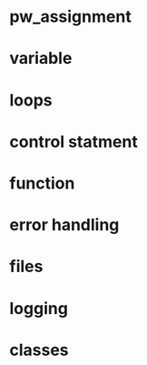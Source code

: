 # pw_assignment
# variable
# loops
# control statment
# function
# error handling
# files
# logging 
# classes